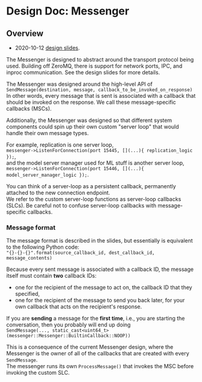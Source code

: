 # Design Doc: Messenger

## Overview

- 2020-10-12 [design slides](https://drive.google.com/file/d/1RQSPKAsLvxcQ-hwpG8FOOVp8rFlVYXJN/).

The Messenger is designed to abstract around the transport protocol being used.
Building off ZeroMQ, there is support for network ports, IPC, and inproc communication.
See the design slides for more details.

The Messenger was designed around the high-level API of  
```SendMessage(destination, message, callback_to_be_invoked_on_response)```  
In other words, every message that is sent is associated with a callback that should be invoked on the response.
We call these message-specific callbacks (MSCs).

Additionally, the Messenger was designed so that different system components could spin up their own custom "server loop" that would handle their own message types.  

For example, replication is one server loop,  
```messenger->ListenForConnection(port 15445, [](...){ replication_logic });```,    
and the model server manager used for ML stuff is another server loop,  
```messenger->ListenForConnection(port 15446, [](...){ model_server_manager_logic });```.

You can think of a server-loop as a persistent callback, permanently attached to the new connection endpoint.  
We refer to the custom server-loop functions as server-loop callbacks (SLCs).
Be careful not to confuse server-loop callbacks with message-specific callbacks.

### Message format

The message format is described in the slides, but essentially is equivalent to the following Python code:  
```"{}-{}-{}".format(source_callback_id, dest_callback_id, message_contents)```

Because every sent message is associated with a callback ID, the message itself must contain **two** callback IDs:

- one for the recipient of the message to act on, the callback ID that they specified,
- one for the recipient of the message to send you back later, for your own callback that acts on the recipient's response.

If you are **sending** a message for the **first time**, i.e., you are starting the conversation, then you probably will end up doing    
```SendMessage(..., static_cast<uint64_t>(messenger::Messenger::BuiltinCallback::NOOP))```

This is a consequence of the current Messenger design, where the Messenger is the owner of all of the callbacks that are created with every `SendMessage`.  
The messenger runs its own `ProcessMessage()` that invokes the MSC before invoking the custom SLC.